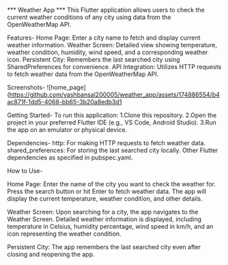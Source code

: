 *** Weather App ***
This Flutter application allows users to check the current weather conditions of any city using data from the OpenWeatherMap API.

Features-
Home Page: Enter a city name to fetch and display current weather information.
Weather Screen: Detailed view showing temperature, weather condition, humidity, wind speed, and a corresponding weather icon.
Persistent City: Remembers the last searched city using SharedPreferences for convenience.
API Integration: Utilizes HTTP requests to fetch weather data from the OpenWeatherMap API.

Screenshots-
![home_page](https://github.com/yashbansal200005/weather_app/assets/174886554/b4ac871f-1dd5-4068-bb65-3b20a8edb3d1

Getting Started-
To run this application:
1.Clone this repository.
2.Open the project in your preferred Flutter IDE (e.g., VS Code, Android Studio).
3.Run the app on an emulator or physical device.

Dependencies-
http: For making HTTP requests to fetch weather data.
shared_preferences: For storing the last searched city locally.
Other Flutter dependencies as specified in pubspec.yaml.

How to Use-

Home Page:
Enter the name of the city you want to check the weather for.
Press the search button or hit Enter to fetch weather data.
The app will display the current temperature, weather condition, and other details.

Weather Screen:
Upon searching for a city, the app navigates to the Weather Screen.
Detailed weather information is displayed, including temperature in Celsius, humidity percentage, wind speed in km/h, and an icon representing the weather condition.

Persistent City:
The app remembers the last searched city even after closing and reopening the app.
